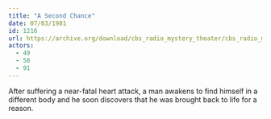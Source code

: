 ```yaml
---
title: "A Second Chance"
date: 07/03/1981
id: 1216
url: https://archive.org/download/cbs_radio_mystery_theater/cbs_radio_mystery_theater-1201-1250.zip/cbs_radio_mystery_theater-1201-1250%2Fcbsrmt_1216_a_second_chance.mp3
actors:
  - 49
  - 58
  - 91
---
```

After suffering a near-fatal heart attack, a man awakens to find himself in a different body and he soon discovers that he was brought back to life for a reason.
